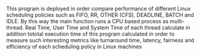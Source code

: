 This program is deployed in order compare performance of different Linux scheduling policies such as FIFO, RR, OTHER (CFS), DEADLINE, BATCH and IDLE.
By this way the main function runs a CPU based process as multi-thread.
Real Time, User Time and System Time of each thread calculate in addition tototal execution time of this program calculated in order to measure such interesting metrics like turnaround time, latency, fairness and efficiency of each scheduling policy in Linux machines 

